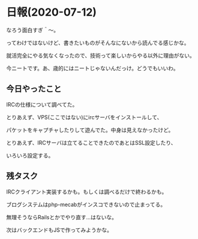 # 日報(2020-07-12)

なろう面白すぎ＾〜。

ってわけではないけど、書きたいものがそんなにないから読んでる感じかな。

就活完全にやる気なくなったので、技術って楽しいからやる以外に理由がない。

今ニートです。あ、歳的にはニートじゃないんだっけ。どうでもいいわ。

## 今日やったこと

IRCの仕様について調べてた。

とりあえず、VPS(ここではない)にircサーバをインストールして、

パケットをキャプチャしたりして遊んでた。中身は見えなかったけど。

とりあえず、IRCサーバは立てることできたのであとはSSL設定したり、

いろいろ設定する。

## 残タスク

IRCクライアント実装するかも。もしくは調べるだけで終わるかも。

ブログシステムはphp-mecabがインスコできないので止まってる。

無理そうならRailsとかでやり直す...はないな。

次はバックエンドもJSで作ってみようかな。
